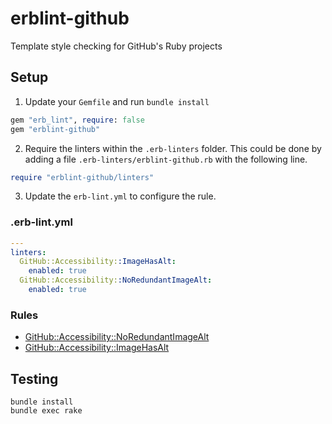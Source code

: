 # erblint-github
Template style checking for GitHub's Ruby projects

## Setup

1. Update your `Gemfile` and run `bundle install`

``` ruby
gem "erb_lint", require: false
gem "erblint-github"
```

2. Require the linters within the `.erb-linters` folder. This could be done by adding a file `.erb-linters/erblint-github.rb` with the following line.

```ruby
require "erblint-github/linters"
```

3. Update the `erb-lint.yml` to configure the rule.

### .erb-lint.yml

```yaml 
---
linters:
  GitHub::Accessibility::ImageHasAlt:
    enabled: true
  GitHub::Accessibility::NoRedundantImageAlt:
    enabled: true
```

### Rules

- [GitHub::Accessibility::NoRedundantImageAlt](./docs/rules/accessibility/no-redundant-image-alt.md)
- [GitHub::Accessibility::ImageHasAlt](./docs/rules/accessibility/image-has-alt.md)

## Testing

```
bundle install
bundle exec rake
```
